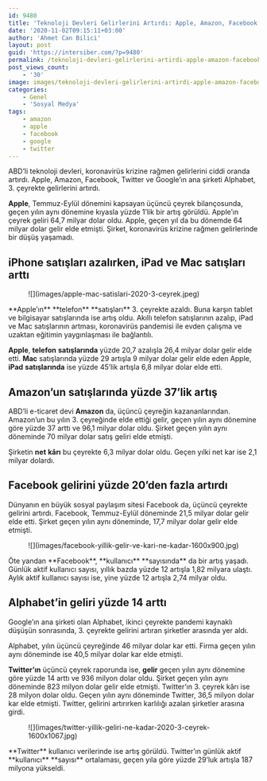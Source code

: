```yaml
---
id: 9480
title: 'Teknoloji Devleri Gelirlerini Artırdı: Apple, Amazon, Facebook ve Google&#8217;ın Son Çeyrek Verileri Nasıl?'
date: '2020-11-02T09:15:11+03:00'
author: 'Ahmet Can Bilici'
layout: post
guid: 'https://intersiber.com/?p=9480'
permalink: /teknoloji-devleri-gelirlerini-artirdi-apple-amazon-facebook-ve-googlein-son-ceyrek-verileri-nasil/
post_views_count:
    - '30'
image: images/teknoloji-devleri-gelirlerini-artirdi-apple-amazon-facebook-ve-google-in-son-ceyrek-verileri-nasil.png
categories:
    - Genel
    - 'Sosyal Medya'
tags:
    - amazon
    - apple
    - facebook
    - google
    - twitter
---
```


ABD’li teknoloji devleri, koronavirüs krizine rağmen gelirlerini ciddi oranda artırdı. Apple, Amazon, Facebook, Twitter ve Google’ın ana şirketi Alphabet, 3. çeyrekte gelirlerini artırdı.

**Apple**, Temmuz-Eylül dönemini kapsayan üçüncü çeyrek bilançosunda, geçen yılın aynı dönemine kıyasla yüzde 1’lik bir artış görüldü. Apple’ın çeyrek geliri 64,7 milyar dolar oldu. Apple, geçen yıl da bu dönemde 64 milyar dolar gelir elde etmişti. Şirket, koronavirüs krizine rağmen gelirlerinde bir düşüş yaşamadı.

## iPhone satışları azalırken, iPad ve Mac satışları arttı

<figure class="wp-block-image size-large">![](images/apple-mac-satislari-2020-3-ceyrek.jpeg)</figure>**Apple’ın** **telefon** **satışları** 3. çeyrekte azaldı. Buna karşın tablet ve bilgisayar satışlarında ise artış oldu. Akıllı telefon satışlarının azalıp, iPad ve Mac satışlarının artması, koronavirüs pandemisi ile evden çalışma ve uzaktan eğitimin yaygınlaşması ile bağlantılı.

**Apple**, **telefon** **satışlarında** yüzde 20,7 azalışla 26,4 milyar dolar gelir elde etti. **Mac** satışlarında yüzde 29 artışla 9 milyar dolar gelir elde eden Apple, **iPad** **satışlarında** ise yüzde 45’lik artışla 6,8 milyar dolar elde etti.

## Amazon’un satışlarında yüzde 37’lik artış

ABD’li e-ticaret devi **Amazon** da, üçüncü çeyreğin kazananlarından. Amazon’un bu yılın 3. çeyreğinde elde ettiği gelir, geçen yılın aynı dönemine göre yüzde 37 arttı ve 96,1 milyar dolar oldu. Şirket geçen yılın aynı döneminde 70 milyar dolar satış geliri elde etmişti.

Şirketin **net** **kârı** bu çeyrekte 6,3 milyar dolar oldu. Geçen yılki net kar ise 2,1 milyar dolardı.

## Facebook gelirini yüzde 20’den fazla artırdı

Dünyanın en büyük sosyal paylaşım sitesi Facebook da, üçüncü çeyrekte gelirini artırdı. Facebook, Temmuz-Eylül döneminde 21,5 milyar dolar gelir elde etti. Şirket geçen yılın aynı döneminde, 17,7 milyar dolar gelir elde etmişti.

<figure class="wp-block-image size-large">![](images/facebook-yillik-gelir-ve-kari-ne-kadar-1600x900.jpg)</figure>Öte yandan **Facebook**, **kullanıcı** **sayısında** da bir artış yaşadı. Günlük aktif kullanıcı sayısı, yıllık bazda yüzde 12 artışla 1,82 milyara ulaştı. Aylık aktif kullanıcı sayısı ise, yine yüzde 12 artışla 2,74 milyar oldu.

## Alphabet’in geliri yüzde 14 arttı

Google’ın ana şirketi olan Alphabet, ikinci çeyrekte pandemi kaynaklı düşüşün sonrasında, 3. çeyrekte gelirini artıran şirketler arasında yer aldı.

Alphabet, yılın üçüncü çeyreğinde 46 milyar dolar kar etti. Firma geçen yılın aynı döneminde ise 40,5 milyar dolar kar elde etmişti.

**Twitter’ın** üçüncü çeyrek raporunda ise, **gelir** geçen yılın aynı dönemine göre yüzde 14 arttı ve 936 milyon dolar oldu. Şirket geçen yılın aynı döneminde 823 milyon dolar gelir elde etmişti. Twitter’ın 3. çeyrek kârı ise 28 milyon dolar oldu. Geçen yılın aynı döneminde Twitter, 36,5 milyon dolar kar elde etmişti. Twitter, gelirini artırırken karlılığı azalan şirketler arasına girdi.

<figure class="wp-block-image size-large">![](images/twitter-yillik-geliri-ne-kadar-2020-3-ceyrek-1600x1067.jpg)</figure>**Twitter** kullanıcı verilerinde ise artış görüldü. Twitter’ın günlük aktif **kullanıcı** **sayısı** ortalaması, geçen yıla göre yüzde 29’luk artışla 187 milyona yükseldi.